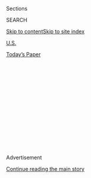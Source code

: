 <div id="app">

<div>

<div>

<div>

<div class="NYTAppHideMasthead css-1q2w90k e1suatyy0">

<div class="section css-ui9rw0 e1suatyy2">

<div class="css-eph4ug er09x8g0">

<div class="css-6n7j50">

</div>

<span class="css-1dv1kvn">Sections</span>

<div class="css-10488qs">

<span class="css-1dv1kvn">SEARCH</span>

</div>

[Skip to content](#site-content)[Skip to site
index](#site-index)

</div>

<div id="masthead-section-label" class="css-1wr3we4 eaxe0e00">

[U.S.](https://www.nytimes.com/section/us)

</div>

<div class="css-10698na e1huz5gh0">

</div>

</div>

<div id="masthead-bar-one" class="section hasLinks css-15hmgas e1csuq9d3">

<div class="css-uqyvli e1csuq9d0">

</div>

<div class="css-1uqjmks e1csuq9d1">

</div>

<div class="css-9e9ivx">

[](https://myaccount.nytimes.com/auth/login?response_type=cookie&client_id=vi)

</div>

<div class="css-1bvtpon e1csuq9d2">

[Today’s
Paper](https://www.nytimes.com/section/todayspaper)

</div>

</div>

</div>

</div>

<div data-aria-hidden="false">

<div id="site-content" data-role="main">

<div>

<div class="css-1aor85t" style="opacity:0.000000001;z-index:-1;visibility:hidden">

<div class="css-1hqnpie">

<div class="css-epjblv">

<span class="css-17xtcya">[U.S.](/section/us)</span><span class="css-x15j1o">|</span><span class="css-fwqvlz">Isaias
Live Updates: Storm Grazes Florida and Takes Aim at the
Carolinas</span>

</div>

<div class="css-k008qs">

<div class="css-1iwv8en">

<span class="css-18z7m18"></span>

<div>

</div>

</div>

<span class="css-1n6z4y">https://nyti.ms/2DeHuld</span>

<div class="css-1705lsu">

<div class="css-4xjgmj">

<div class="css-4skfbu" data-role="toolbar" data-aria-label="Social Media Share buttons, Save button, and Comments Panel with current comment count" data-testid="share-tools">

  - 
  - 
  - 
  - 
    
    <div class="css-6n7j50">
    
    </div>

  - 

</div>

</div>

</div>

</div>

</div>

</div>

<div id="NYT_TOP_BANNER_REGION" class="css-13pd83m">

</div>

<div id="top-wrapper" class="css-1sy8kpn">

<div id="top-slug" class="css-l9onyx">

Advertisement

</div>

[Continue reading the main
story](#after-top)

<div class="ad top-wrapper" style="text-align:center;height:100%;display:block;min-height:250px">

<div id="top" class="place-ad" data-position="top" data-size-key="top">

</div>

</div>

<div id="after-top">

</div>

</div>

<div id="sponsor-wrapper" class="css-1hyfx7x">

<div id="sponsor-slug" class="css-19vbshk">

Supported by

</div>

[Continue reading the main
story](#after-sponsor)

<div id="sponsor" class="ad sponsor-wrapper" style="text-align:center;height:100%;display:block">

</div>

<div id="after-sponsor">

</div>

</div>

<div class="css-14oxmzc edomiq20">

<div class="css-40v4b6">

<span class="css-sgss5">LIVE UPDATES</span>

</div>

<span>Updated </span>

<div class="css-ki347z">

<span class="css-1656jku">Aug. 2, 2020, 11:05 p.m.
ET</span><span class="css-xwx5dt"></span>

</div>

<span class="css-1dv1kvn" data-aria-live="polite">Aug. 2, 2020, 11:05
p.m.
ET</span>

</div>

<div class="css-1vkm6nb ehdk2mb0">

# Isaias Live Updates: Storm Grazes Florida and Takes Aim at the Carolinas

</div>

Storm watches have been extended as far north as New England. The storm
is on a track to reach land on Monday, with heavy rain and the potential
for damaging floods.

<div class="css-192lewg e1oheyly0">

Right Now

Tropical Storm Isaias is 50 miles off the Florida coast near Cape
Canaveral.

</div>

<div class="section meteredContent css-1r7ky0e" name="articleBody" itemprop="articleBody">

<div class="css-19qgada">

### Here’s what you need to know:

  - [Tropical Storm Isaias scrapes the Florida coast.](#link-6002fe80)
  - [Astronauts splash down in the Gulf, avoiding the
    storm.](#link-301f2153)
  - [In South Carolina, “it’s a wait and see game.”](#link-17739c9a)
  - [Is a face mask much use in a tropical storm? Not if it gets
    wet.](#link-e77dd06)
  - [The storm is expected to soak the East Coast with potentially
    flooding rain.](#link-6f11f4a6)
  - [Florida is going through a summer of dread.](#link-3c28a89f)
  - [The battered Bahamas begins to take stock after a fresh
    pummeling.](#link-2d06f1e8)

</div>

![<span class="css-16f3y1r e13ogyst0">Swimmers on the beaches in South
Florida experienced dangerous surf brought on by Tropical Storm Isaias
on
Sunday.</span><span class="css-cch8ym"><span class="css-1dv1kvn">Credit</span><span class="css-cnj6d5 e1z0qqy90" itemprop="copyrightHolder"><span class="css-1ly73wi e1tej78p0">Credit...</span><span>Saul
Martinez for The New York
Times</span></span></span>](https://static01.nyt.com/images/2020/08/02/us/02isaias-briefing-lead2/02isaias-briefing-lead2-videoSixteenByNine3000.jpg)

<div class="css-1fanzo5 StoryBodyCompanionColumn">

<div class="css-53u6y8">

## 

<div id="link-6002fe80" class="css-105iojl">

</div>

<div>

<span height="1"></span>

</div>

Tropical Storm Isaias scrapes the Florida coast.

Floridians along the state’s Atlantic coast hunkered down on Sunday as
Tropical Storm Isaias plowed northward just offshore, whipping the state
with high winds, rain and the threat of flash floods as it went.

At 11 p.m. Eastern time, the center of the storm was about 50 miles off
the Central Florida coast, near Cape Canaveral, and was moving
north-northwest at about nine miles an hour, according to the [National
Hurricane
Center](https://www.nhc.noaa.gov/text/refresh/MIATCPAT4+shtml/020856.shtml?).
It had strengthened slightly from earlier in the day, with sustained
winds of 70 m.p.h., only 4 m.p.h. below hurricane strength.

Isaias — (which is written Isaías in Spanish and pronounced
ees-ah-EE-ahs) — clobbered the Bahamas with hurricane conditions on
Saturday and early Sunday after hitting parts of Puerto Rico and the
Dominican Republic. It weakened to a tropical storm Saturday
evening.

</div>

</div>

<div class="css-1sngw6j">

[](https://www.nytimes.com/interactive/2020/07/31/us/hurricane-isaias-tracker-map.html)

<div class="css-1eoytci">

![](https://static01.nyt.com/images/2020/07/31/us/hurricane-isaias-tracker-map-promo-1596209917104/hurricane-isaias-tracker-map-promo-1596209917104-articleLarge-v6.jpg)

</div>

<div class="css-1rha1bf">

## Hurricane Isaias Tracking Map

Follow the storm’s path as it approaches the Florida coast.

</div>

</div>

<div class="css-1fanzo5 StoryBodyCompanionColumn">

<div class="css-53u6y8">

Flooding from the storm’s heavy rains led to the death of at least one
person in Puerto Rico, the island’s Department of Public Safety said on
Saturday in a statement. A woman who had been missing since Thursday
drowned near Rincón, in the northwest portion of the island.

</div>

</div>

<div class="css-1fanzo5 StoryBodyCompanionColumn">

<div class="css-53u6y8">

The center of the storm skirted the coast of Florida on Sunday without
making landfall, and the southern part of the coast was left largely
unscathed, aside from scattered power outages. Only about 200 people in
Palm Beach County stayed at public shelters, out of a population of
[almost 1.5
million](https://slack-redir.net/link?url=https%3A%2F%2Fdiscover.pbcgov.org%2Fpages%2Fpbc_facts.aspx),
according to Bill Johnson, the county director of emergency management.

“We are blessed that Hurricane Isaías spared us of significant damage,”
Mr. Johnson said at a news conference Sunday. “I am pleased that this
was more of an exercise than a real event — something we should all be
grateful of.”

Forecasters said the storm would track northward and could fluctuate a
bit in strength before coming ashore in the Carolinas on Monday.
Hurricane watches were posted from South Santee River, S.C., north to
Surf City, N.C., and tropical storm watches are posted all the way to
Rhode Island. Forecasters said the storm had the potential to spawn
tornadoes in the Carolinas on Monday.

Complicating the emergency response to the storm, reported coronavirus
cases continue to rise sharply in Florida, Georgia and the Carolinas,
and health officials have warned that their health care systems could be
strained beyond capacity with the influx of new patients. The situation
would worsen if the storm knocks out power across wide areas or forces
evacuations of hospitals and nursing homes.

</div>

</div>

<div class="css-1fanzo5 StoryBodyCompanionColumn">

<div class="css-53u6y8">

## 

<div id="link-301f2153" class="css-105iojl">

</div>

<div>

<span height="1"></span>

</div>

Astronauts splash down in the Gulf, avoiding the storm.

</div>

</div>

![<span class="css-16f3y1r e13ogyst0">The capsule parachuted the NASA
astronauts Robert L. Behnken and Douglas G. Hurley back to Earth,
landing in the Gulf of Mexico, off the coast of Pensacola,
Fla.</span><span class="css-cch8ym"><span class="css-1dv1kvn">Credit</span><span class="css-cnj6d5 e1z0qqy90" itemprop="copyrightHolder"><span class="css-1ly73wi e1tej78p0">Credit...</span><span>NASA
TV, via Associated
Press</span></span></span>](https://static01.nyt.com/images/2020/08/02/video/02vid-spacex-splash/02vid-spacex-splash-videoSixteenByNineJumbo1600.jpg)

<div class="css-1fanzo5 StoryBodyCompanionColumn">

<div class="css-53u6y8">

Two long-haul travelers taking a red-eye flight from the International
Space Station arrived in the Gulf of Mexico off the Florida panhandle on
Sunday, working their way around Isaias’ rough weather.

Robert L. Behnken and Douglas G. Hurley, the astronauts who blasted off
to the space station in May in the Crew Dragon capsule built and
operated by SpaceX, the rocket company started by Elon Musk, pushed off
from the orbiting outpost on Saturday night.

Suspended under four giant billowing orange-and-white parachutes, the
Crew Dragon settled into calm waters near Pensacola, Fla. at a gentle
pace of 15 miles per hour on Sunday afternoon. Two small SpaceX boats
arrived quickly to begin the operation to prepare the capsule to be
pulled out by the main recovery ship, where crews will tend to the
spacecraft’s passengers.

It was the first water landing by NASA since 1975, when the agency’s
crews were still flying in the Apollo modules used for the historic
American moon missions.

NASA and SpaceX selected seven potential sites in the Atlantic Ocean and
Gulf of Mexico where the capsule and its passengers could splash down.
But the track of Isaias ruled out the three in the Atlantic, so they
chose the site near Pensacola.

At the splashdown site, winds must be less than 10 miles an hour, and
there are additional constraints on waves and rain. In addition,
helicopters that take part in the recovery of the capsule must be able
to fly and land safely.

</div>

</div>

<div>

</div>

<div class="css-1fanzo5 StoryBodyCompanionColumn">

<div class="css-53u6y8">

## 

<div id="link-17739c9a" class="css-105iojl">

</div>

<div>

<span height="1"></span>

</div>

In South Carolina, “it’s a wait and see game.”

</div>

</div>

<div class="css-79elbk" data-testid="photoviewer-wrapper">

<div class="css-z3e15g" data-testid="photoviewer-wrapper-hidden">

</div>

<div class="css-1a48zt4 ehw59r15" data-testid="photoviewer-children">

![<span class="css-16f3y1r e13ogyst0" data-aria-hidden="true">King
Street in Charleston. The state’s tourist destinations are hoping
Tropical Storm Isaias will be less fearsome than
forecast.</span><span class="css-cnj6d5 e1z0qqy90" itemprop="copyrightHolder"><span class="css-1ly73wi e1tej78p0">Credit...</span><span>Hunter
McRae for The New York
Times</span></span>](https://static01.nyt.com/images/2020/08/02/us/02isaias-briefing-SC/merlin_174752202_1982508d-a7bd-42ff-b9bd-3dc5246eeef9-articleLarge.jpg?quality=75&auto=webp&disable=upscale)

</div>

</div>

<div class="css-1fanzo5 StoryBodyCompanionColumn">

<div class="css-53u6y8">

South Carolina’s popular tourist destinations had their fingers crossed
on Sunday, hoping the storm would continue to be less fearsome than
forecast, as it has so far in Florida.

The [National Weather Service is
predicting](https://www.facebook.com/NWSCharlestonSC) storm surges of 2
to 4 feet, some flooding and perhaps a tornado in the Charleston area
Sunday night and Monday as the storm moves north offshore, toward an
expected landfall farther up the coast. City officials have opened four
elevated garages where residents can[park
free](https://charleston-sc.maps.arcgis.com/apps/MapSeries/index.html?appid=61d5ee562990480f922de9695872cd19)
in case of flooding.

Some business owners are worried that a one-two punch of the virus and a
powerful storm could push their establishments over the edge. The[Two
Meeting Street Inn](https://www.twomeetingstreetinn.com/), a waterfront
bed and breakfast in Charleston, was shut down in March over virus
concerns and hoped to reopen Aug. 15, but may now have to wait until
September.

“It’s been devastating for us,” said Julie Spell Roberts, whose family
has owned the inn since 1946. “Our biggest season is March, April and
May. Pretty much that’s when the money is made to keep you afloat for
the rest of the year.”

Extreme weather is a threat the family has experience with. Ms. Spell
Roberts’ mother remained at the inn during Hurricane Hugo, a
[Category 4](https://www.weather.gov/chs/Hugo-30thAnniversary) storm
that ravaged the city in 1989.

</div>

</div>

<div class="css-1fanzo5 StoryBodyCompanionColumn">

<div class="css-53u6y8">

To prepare, the family has taken the furniture off the porch and cleared
the property of anything that might smash a wall or window. “What we
have learned over time is that you’re foolish if you don’t think that
Mother Nature is a formidable foe, because she is,” Ms. Spell Roberts
said.

Farther north, Myrtle Beach is preparing for a “lower to moderate
threat” to arrive Monday night, said Steve Pfaff, a National Weather
Service meteorologist, with sustained winds around 50 to 60 miles an
hour and gusts up to 70. Four to six inches of rain could lead to flash
flooding in places with drainage problems, and some areas may get more.

For businesses away from the shoreline, “it’s a wait and see game,” said
Jay Slevin, general manager of Mellow Mushroom, a pizzeria a mile and a
half from the ocean in Myrtle Beach. “We’re not boarding anything up,”
he said.

## 

<div id="link-e77dd06" class="css-105iojl">

</div>

<div>

<span height="1"></span>

</div>

Is a face mask much use in a tropical storm? Not if it gets
wet.

</div>

</div>

<div class="css-79elbk" data-testid="photoviewer-wrapper">

<div class="css-z3e15g" data-testid="photoviewer-wrapper-hidden">

</div>

<div class="css-1a48zt4 ehw59r15" data-testid="photoviewer-children">

<div class="css-1xdhyk6 erfvjey0">

<span class="css-1ly73wi e1tej78p0">Image</span>

<div class="css-zjzyr8">

<div data-testid="lazyimage-container" style="height:257.77777777777777px">

</div>

</div>

</div>

<span class="css-16f3y1r e13ogyst0" data-aria-hidden="true">People
walking to Juno Beach, Fla., on Sunday wore face masks despite the rainy
conditions. </span><span class="css-cnj6d5 e1z0qqy90" itemprop="copyrightHolder"><span class="css-1ly73wi e1tej78p0">Credit...</span><span>Saul
Martinez for The New York Times</span></span>

</div>

</div>

<div class="css-1fanzo5 StoryBodyCompanionColumn">

<div class="css-53u6y8">

In recent weeks as the coronavirus has been resurgent in many parts of
the country, experts and politicians alike have implored people to
protect themselves and others by always wearing a face mask in public.

Does that apply when you have to be out in the gusting wind and driving
rain? Our health columnist Tara Parker-Pope says probably not: Face
masks [aren’t as
effective](https://www.nursingtimes.net/clinical-archive/infection-control/the-effectiveness-of-surgical-face-masks-what-the-literature-shows-30-09-2003/)
when they are wet.

For one thing, it’s much harder to breathe through a wet mask than a dry
one, Ms. Parker-Pope notes. And on top of that, a moist or wet mask
doesn’t filter as well as a dry mask. The Centers for Disease Control
and Prevention, which recommends mask-wearing in general, says they
[should not be worn when doing things that may get the mask
wet.](https://www.cdc.gov/coronavirus/2019-ncov/prevent-getting-sick/cloth-face-cover-guidance.html)

</div>

</div>

<div class="css-1fanzo5 StoryBodyCompanionColumn">

<div class="css-53u6y8">

It doesn’t take a tropical storm to drench a mask, of course. They can
become soaked with condensation from your breath or sweat from your
face, and some people think of wetting them deliberately to cool off in
hot weather. But the harm done is the same, wherever the moisture comes
from.

A paper surgical mask that gets soaked should probably be discarded, Ms.
Parker-Pope advises, but a cloth mask can be washed, dried and re-used.

If rain is coming down in buckets, social distancing is not likely to be
a problem, and any viral particles exhaled by an infected person
probably would be quickly diluted by gusting wind and rain. So there is
little need to wear a mask out in a rainstorm, Ms. Parker-Pope notes:
“In fact, you should take it off and keep it dry, so if you need to
duck into a store to wait out the storm, you have a dry mask to wear
indoors.”

## 

<div id="link-6f11f4a6" class="css-105iojl">

</div>

<div>

<span height="1"></span>

</div>

The storm is expected to soak the East Coast with potentially flooding
rain.

</div>

</div>

<div class="css-79elbk" data-testid="photoviewer-wrapper">

<div class="css-z3e15g" data-testid="photoviewer-wrapper-hidden">

</div>

<div class="css-1a48zt4 ehw59r15" data-testid="photoviewer-children">

<div class="css-1xdhyk6 erfvjey0">

<span class="css-1ly73wi e1tej78p0">Image</span>

<div class="css-zjzyr8">

<div data-testid="lazyimage-container" style="height:264.22222222222223px">

</div>

</div>

</div>

<span class="css-16f3y1r e13ogyst0" data-aria-hidden="true">Patrons of
the Bogue Inlet Pier in Emerald Isle, N.C., walk past a red flag
signaling hazardous swimming conditions on Sunday. Heavy rains from
Tropical Storm Isaias are expected in the state early in the
week.</span><span class="css-cnj6d5 e1z0qqy90" itemprop="copyrightHolder"><span class="css-1ly73wi e1tej78p0">Credit...</span><span>Julia
Wall/The News & Observer, via Associated Press</span></span>

</div>

</div>

<div class="css-1fanzo5 StoryBodyCompanionColumn">

<div class="css-53u6y8">

While Isaias’ gusting winds remain capable of significant damage, its
heavy rains may be the biggest punch the storm packs. Much of the East
Coast of the United States will get a soaking, forecasters say.

With 3 to 6 inches expected across the eastern Carolinas and Virginia
and isolated areas getting up to 8 inches, significant flash floods and
urban flooding is can be expected through the middle of the week, and
widespread minor to moderate river flooding is possible in the region.

Southeastern New York and New England can expect almost as much rain
when the storm reaches there Tuesday and Wednesday, while northeast
Florida and coastal Georgia are likely to get 1 to 3 inches before
Isaias moves away north, forecasters said.

</div>

</div>

<div class="css-1fanzo5 StoryBodyCompanionColumn">

<div class="css-53u6y8">

Residents of inland North Carolina communities that have been swamped
before by river flooding are eyeing the storm’s approach cautiously, and
[flash flood warnings are already in
effect](https://alerts.weather.gov/cap/wwacapget.php?x=NC125F5DA2F1C4.HurricaneLocalStatement.125F5DA42AA8NC.ILMHLSILM.3d2f501b896f05f00166a758bf00288a)
in some areas. Gov. Roy Cooper declared a state of emergency on Friday.

“With the right protection and sheltering, we can keep people safe from
the storm while at the same time trying to avoid making the pandemic
worse,” Mr. Cooper said on Twitter. “A hurricane during a pandemic is
double trouble. But the state has been carefully preparing for this
scenario.”

A number of inland counties in North Carolina have been hit twice in
recent years by river flooding — [by Hurricane Matthew in 2016 and
Hurricane Florence
in 2018](https://www.nytimes.com/2018/09/18/us/north-carolina-hurricanes-storms-history.html).

Justin Harrington, a manager of a Big Blue hardware store in inland
Kinston, N.C., said customers had started stocking up on generators,
flashlights and gas cans. So far, the store is planning to stay open,
“as long as it’s not as bad as past storms.”

## 

<div id="link-3c28a89f" class="css-105iojl">

</div>

<div>

<span height="1"></span>

</div>

Florida is going through a summer of
dread.

</div>

</div>

<div class="css-79elbk" data-testid="photoviewer-wrapper">

<div class="css-z3e15g" data-testid="photoviewer-wrapper-hidden">

</div>

<div class="css-1a48zt4 ehw59r15" data-testid="photoviewer-children">

<div class="css-1xdhyk6 erfvjey0">

<span class="css-1ly73wi e1tej78p0">Image</span>

<div class="css-zjzyr8">

<div data-testid="lazyimage-container" style="height:257.77777777777777px">

</div>

</div>

</div>

<span class="css-16f3y1r e13ogyst0" data-aria-hidden="true">Utility
crews worked on power lines in Palm Beach, Fla., on Sunday that were
damaged by Tropical Storm
Isaias.</span><span class="css-cnj6d5 e1z0qqy90" itemprop="copyrightHolder"><span class="css-1ly73wi e1tej78p0">Credit...</span><span>Saul
Martinez for The New York Times</span></span>

</div>

</div>

<div class="css-1fanzo5 StoryBodyCompanionColumn">

<div class="css-53u6y8">

Summer in Florida, with its routine thunderstorms, sweaty nights and
unforgiving mosquitoes, is not for the faint of heart. But the summer of
2020 is proving especially despairing, [Patricia Mazzei, our Miami
bureau chief,
writes](https://www.nytimes.com/2020/08/02/us/florida-hurricane-isaias-coronavirus.html).

A public health crisis. An economic calamity, with more than a million
[Floridians out of
work](https://www.nytimes.com/2020/04/23/us/florida-coronavirus-unemployment.html)
and an unemployment payment system that was one of the slowest in the
country. And now an early debut of hurricane season, to remind Florida
that the inevitable convergence of the pandemic and the weather is
likely to play out again, and perhaps much more seriously than this
relatively mild storm, before this nightmare season ends.

</div>

</div>

<div class="css-1fanzo5 StoryBodyCompanionColumn">

<div class="css-53u6y8">

It should be too early to worry much about storms in Florida, Ms. Mazzei
writes, but this annus horribilis would not have it any other way.

“It’s just kind of been the way 2020’s gone so far,” said Howard Tipton,
the administrator for St. Lucie County, on Florida’s Treasure Coast.
“But we roll with it, right? We don’t get to determine the cards that
we’re dealt.”

Kevin Cho, 31, a Florida National Guard captain and a nurse practitioner
who treats Covid-19 patients in the intensive care units of several
Miami public hospitals, said the approach of the storm was “really
stretching our limits.”

Many poor people contracting the disease “are losing their jobs, and now
they’re faced with a hurricane,” he added. “How could they prepare for a
hurricane when they have been exhausted of every resource they have?
This hurricane is only going to make things worse.”

</div>

</div>

<div>

</div>

<div class="css-1fanzo5 StoryBodyCompanionColumn">

<div class="css-53u6y8">

## 

<div id="link-2d06f1e8" class="css-105iojl">

</div>

<div>

<span height="1"></span>

</div>

The battered Bahamas begins to take stock after a fresh
pummeling.

</div>

</div>

<div class="css-79elbk" data-testid="photoviewer-wrapper">

<div class="css-z3e15g" data-testid="photoviewer-wrapper-hidden">

</div>

<div class="css-1a48zt4 ehw59r15" data-testid="photoviewer-children">

<div class="css-1xdhyk6 erfvjey0">

<span class="css-1ly73wi e1tej78p0">Image</span>

<div class="css-zjzyr8">

<div data-testid="lazyimage-container" style="height:257.77777777777777px">

</div>

</div>

</div>

<span class="css-16f3y1r e13ogyst0" data-aria-hidden="true">Residents
covered a window with plywood in preparation for the arrival of
Hurricane Isaias in the Bahamas on Friday. The storm’s heavy rains may
be the biggest punch the storm
packs.</span><span class="css-cnj6d5 e1z0qqy90" itemprop="copyrightHolder"><span class="css-1ly73wi e1tej78p0">Credit...</span><span>Tim
Aylen/Associated Press</span></span>

</div>

</div>

<div class="css-1fanzo5 StoryBodyCompanionColumn">

<div class="css-53u6y8">

Isaias blew away from the Bahamas on Sunday after pummeling the
low-lying islands with heavy rain and high winds for most of the
weekend. The storm left parts of Grand Bahama drenched with more than a
foot of rain, and other islands in the archipelago were suffering from
minor flooding and downed trees and power lines.

</div>

</div>

<div class="css-1fanzo5 StoryBodyCompanionColumn">

<div class="css-53u6y8">

No storm-related deaths have been reported in the country, where
memories are still raw from Hurricane Dorian, which ravaged Abaco and
Grand Bahama last year and left at least 74 people dead. Many residents
of the islands are still living in tents or in unrepaired houses that
were damaged during Dorian. According to a report in May by the
International Organization for Migration, the islands also lack an
adequate supply of hurricane shelters.

The coronavirus pandemic has made rebuilding more difficult, and
weakened the country’s tourism-dependent economy, leaving the Bahamas
particularly vulnerable this hurricane season.

The country locked down in March after recording its first few
coronavirus infections, and it seemed to have the outbreak under
control, with just 104 cases by July 1, when it reopened for
international travel. Soon after that, though, cases began to surge,
with Grand Bahama emerging as a hot spot. The island was in the midst of
a new two-week lockdown when tropical storm warnings were posted on
Thursday.

The prime minister, Hubert Minnis, temporarily relaxed the restrictions
to allow residents to prepare, but fear of the virus remained a
significant obstacle. Some people were hesitant to venture out for
supplies, and many were afraid to seek refuge in shelters where there
was no clear pan for social distancing.

## 

<div id="link-2331a719" class="css-105iojl">

</div>

<div>

<span height="1"></span>

</div>

Another storm may lurk behind Isaias, but on a less dangerous track.

Forecasters at the National Hurricane Center are tracking another
potential tropical cyclone that could develop in the western Atlantic in
the next five days.

But so far, they say, the odds of it becoming even a tropical
depression, with sustained winds up to 38 miles an hour, are only 60
percent. And its path would probably be well west and north of the major
islands of the Caribbean and the Bahamas, far from the continental
shore.

It would have to strengthen further still, to sustained winds of 39
m.p.h. or greater, to qualify as a named storm. Right now, it’s just
“Disturbance 1” — the only other system on the center’s Atlantic map
besides Isaias.

Reporting was contributed by Nicholas Bogel-Burroughs, Kenneth Chang,
Melina Delkic, Rebecca Halleck, Patrick J. Lyons, Patricia Mazzei,
Giulia McDonnell Nieto del Rio, Christina Morales, Aimee Ortiz, Tara
Parker-Pope, Michael Roston, Rachel Knowles Scott, Lucy Tompkins and
Will Wright.

</div>

</div>

<div>

</div>

</div>

<div>

</div>

<div>

</div>

<div>

</div>

<div>

<div id="bottom-wrapper" class="css-1ede5it">

<div id="bottom-slug" class="css-l9onyx">

Advertisement

</div>

[Continue reading the main
story](#after-bottom)

<div id="bottom" class="ad bottom-wrapper" style="text-align:center;height:100%;display:block;min-height:90px">

</div>

<div id="after-bottom">

</div>

</div>

</div>

</div>

</div>

## Site Index

<div>

</div>

## Site Information Navigation

  - [© <span>2020</span> <span>The New York Times
    Company</span>](https://help.nytimes.com/hc/en-us/articles/115014792127-Copyright-notice)

<!-- end list -->

  - [NYTCo](https://www.nytco.com/)
  - [Contact
    Us](https://help.nytimes.com/hc/en-us/articles/115015385887-Contact-Us)
  - [Work with us](https://www.nytco.com/careers/)
  - [Advertise](https://nytmediakit.com/)
  - [T Brand Studio](http://www.tbrandstudio.com/)
  - [Your Ad
    Choices](https://www.nytimes.com/privacy/cookie-policy#how-do-i-manage-trackers)
  - [Privacy](https://www.nytimes.com/privacy)
  - [Terms of
    Service](https://help.nytimes.com/hc/en-us/articles/115014893428-Terms-of-service)
  - [Terms of
    Sale](https://help.nytimes.com/hc/en-us/articles/115014893968-Terms-of-sale)
  - [Site
    Map](https://spiderbites.nytimes.com)
  - [Help](https://help.nytimes.com/hc/en-us)
  - [Subscriptions](https://www.nytimes.com/subscription?campaignId=37WXW)

</div>

</div>

</div>

</div>
